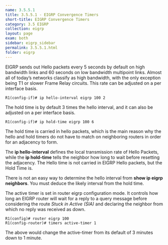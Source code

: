 ```yaml
---
name: 3.5.5.1
title: 3.5.5.1 - EIGRP Convergence Timers
short-title: EIGRP Convergence Timers
category: 3.5 EIGRP
collection: eigrp
layout: page
exam: both
sidebar: eigrp_sidebar
permalink: 3.5.5.1.html
folder: eigrp
---
```

EIGRP sends out Hello packets every 5 seconds by default on high bandwidth links and 60 seconds on low bandwidth multipoint links. Almost all of today’s networks classify as high bandwidth, with the only exception being T1 or slower Frame Relay circuits. This rate can be adjusted on a per interface basis.
```
R1(config-if)# ip hello-interval eigrp 100 2
```

The hold time is by default 3 times the hello interval, and it can also be adjusted on a per interface basis.
```
R1(config-if)# ip hold-time eigrp 100 6
```

The hold time is carried in hello packets, which is the main reason why the hello and hold timers do not have to match on neighboring routers in order for an adjacency to form.

The **ip hello-interval** defines the local transmission rate of Hello Packets, while the **ip hold-time** tells the neighbor how long to wait before resetting the adjacency. The Hello time is not carried in EIGRP Hello packets, but the Hold Time is.

There is not an easy way to determine the hello interval from **show ip eigrp neighbors**. You must deduce the likely interval from the hold time.

The active timer is set in router eigrp configuration mode. It controls how long an EIGRP router will wait for a reply to a query message before considering the route *Stuck in Active (SIA)* and declaring the neighbor from which no reply was received as down.
```
R1(config)# router eigrp 100
R1(config-router)# timers active-timer 1
```
The above would change the active-timer from its default of 3 minutes down to 1 minute.
